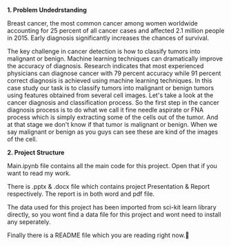 **1. Problem Undedrstanding**

Breast cancer, the most common cancer among women worldwide accounting for 25 percent of all cancer cases and affected 2.1 million people in 2015. Early diagnosis significantly increases the chances of survival.

The key challenge in cancer detection is how to classify tumors into malignant or benign. Machine learning techniques can dramatically improve the accuracy of diagnosis. Research indicates that most experienced physicians can diagnose cancer with 79 percent accuracy while 91 percent correct diagnosis is achieved using machine learning techniques. In this case study our task is to classify tumors into malignant or benign tumors using features obtained from several cell images. Let's take a look at the cancer diagnosis and classification process. So the first step in the cancer diagnosis process is to do what we call it fine needle aspirate or FNA process which is simply extracting some of the cells out of the tumor. And at that stage we don't know if that tumor is malignant or benign. When we say malignant or benign as you guys can see these are kind of the images of the cell.

**2. Project Structure**

Main.ipynb file contains all the main code for this project. Open that if you want to read my work.

There is .pptx & .docx file which contains project Presentation & Report respectively. The report is in both word and pdf file.

The data used for this project has been imported from sci-kit learn library directly, so you wont find a data file for this project and wont need to install any seperately.

Finally there is a README file which you are reading right now.📖
